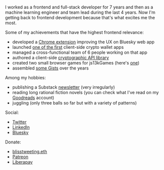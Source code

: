 I worked as a frontend and full-stack developer for 7 years and then as a machine learning engineer and team lead during the last 4 years. Now I'm getting back to frontend development because that's what excites me the most.

Some of my achievements that have the highest frontend relevance:
- developed a [Chrome extension](https://github.com/xenohunter/bluesky-overhaul) improving the UX on Bluesky web app
- launched [one of the first](https://waves.exchange/) client-side crypto wallet apps
- managed a cross-functional team of 6 people working on that app
- authored a client-side [cryptographic API library](https://www.npmjs.com/package/waves-api?activeTab=code)
- created two small browser games for js13kGames (here's [one](https://js13kgames.com/entries/glitch-rabbit))
- assembled [some Gists](https://gist.github.com/xenohunter) over the years

Among my hobbies:
- publishing a Substack [newsletter](https://unstableorbits.substack.com/) (very irregularly)
- reading long rational fiction novels (you can check what I've read on my [Goodreads](https://www.goodreads.com/user/show/46199633-phil-filippak) account)
- juggling (only three balls so far but with a variety of patterns)

Social:
- [Twitter](https://twitter.com/blisstweeting)
- [LinkedIn](https://www.linkedin.com/in/xenohunter/)
- [Bluesky](https://bsky.app/profile/blisstweeting.xyz)

Donate:
- [blisstweeting.eth](https://etherscan.io/address/0x567ccDD062Ec253293B2A3C0459A86c00CdDfDbe)
- [Patreon](https://www.patreon.com/architectofthought)
- [Liberapay](https://liberapay.com/blisstweeting)
